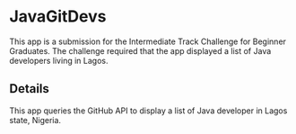 # JavaGitDevs
This app is a submission for the Intermediate Track Challenge for Beginner Graduates. The challenge required that the app displayed a list of Java developers living in Lagos. 

## Details
This app queries the GitHub API to display a list of Java developer in Lagos state, Nigeria. 
